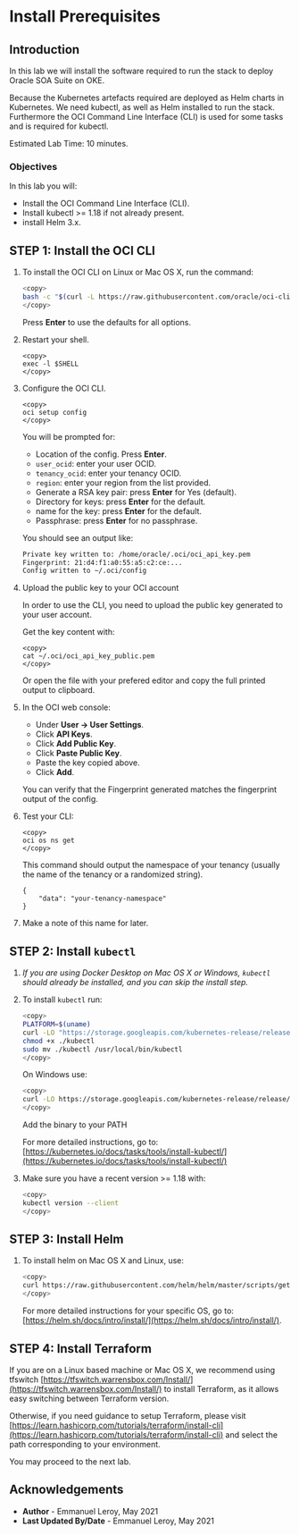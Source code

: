 # Install Prerequisites

## Introduction

In this lab we will install the software required to run the stack to deploy Oracle SOA Suite on OKE.

Because the Kubernetes artefacts required are deployed as Helm charts in Kubernetes. We need kubectl, as well as Helm installed to run the stack. Furthermore the OCI Command Line Interface (CLI) is used for some tasks and is required for kubectl.

Estimated Lab Time: 10 minutes.

### Objectives

In this lab you will:

- Install the OCI Command Line Interface (CLI).
- Install kubectl >= 1.18 if not already present.
- install Helm 3.x.

## **STEP 1:** Install the OCI CLI

1. To install the OCI CLI on Linux or Mac OS X, run the command:

    ```bash
    <copy>
    bash -c "$(curl -L https://raw.githubusercontent.com/oracle/oci-cli/master/scripts/install/install.sh)"
    </copy>
    ```

    Press **Enter** to use the defaults for all options.

2. Restart your shell.
    ```
    <copy>
    exec -l $SHELL
    </copy>
    ```

3. Configure the OCI CLI.

    ```
    <copy>
    oci setup config
    </copy>
    ```

    You will be prompted for:
    - Location of the config. Press **Enter**.
    - `user_ocid`: enter your user OCID.
    - `tenancy_ocid`: enter your tenancy OCID.
    - `region`: enter your region from the list provided.
    - Generate a RSA key pair: press **Enter** for Yes (default).
    - Directory for keys: press **Enter** for the default.
    - name for the key: press **Enter** for the default.
    - Passphrase: press **Enter** for no passphrase.


    You should see an output like:

    ```bash
    Private key written to: /home/oracle/.oci/oci_api_key.pem
    Fingerprint: 21:d4:f1:a0:55:a5:c2:ce:...
    Config written to ~/.oci/config
    ```


4. Upload the public key to your OCI account

    In order to use the CLI, you need to upload the public key generated to your user account.

    Get the key content with:

    ```
    <copy>
    cat ~/.oci/oci_api_key_public.pem
    </copy>
    ```

    Or open the file with your prefered editor and copy the full printed output to clipboard.

5. In the OCI web console:

    - Under **User -> User Settings**.
    - Click **API Keys**.
    - Click **Add Public Key**.
    - Click **Paste Public Key**.
    - Paste the key copied above.
    - Click **Add**.

    You can verify that the Fingerprint generated matches the fingerprint output of the config.

6. Test your CLI:

    ```
    <copy>
    oci os ns get
    </copy>
    ```

    This command should output the namespace of your tenancy (usually the name of the tenancy or a randomized string).

    ```
    {
        "data": "your-tenancy-namespace"
    }
    ```

7. Make a note of this name for later.

## **STEP 2:** Install `kubectl`

1. *If you are using Docker Desktop on Mac OS X or Windows, `kubectl` should already be installed, and you can skip the install step.*

2. To install `kubectl` run:

    ```bash
    <copy>
    PLATFORM=$(uname)
    curl -LO "https://storage.googleapis.com/kubernetes-release/release/$(curl -s https://storage.googleapis.com/kubernetes-release/release/stable.txt)/bin/${PLATFORM}/amd64/kubectl"
    chmod +x ./kubectl
    sudo mv ./kubectl /usr/local/bin/kubectl
    </copy>
    ```

    On Windows use:

    ```bash
    <copy>
    curl -LO https://storage.googleapis.com/kubernetes-release/release/v1.20.0/bin/windows/amd64/kubectl.exe
    </copy>
    ```

    Add the binary to your PATH

    For more detailed instructions, go to:
    [https://kubernetes.io/docs/tasks/tools/install-kubectl/](https://kubernetes.io/docs/tasks/tools/install-kubectl/)

3. Make sure you have a recent version >= 1.18 with:

    ```bash
    <copy>
    kubectl version --client
    </copy>
    ```

## **STEP 3:** Install Helm

1. To install helm on Mac OS X and Linux, use:

    ```bash
    <copy>
    curl https://raw.githubusercontent.com/helm/helm/master/scripts/get-helm-3 | bash
    </copy>
    ```

    For more detailed instructions for your specific OS, go to:
    [https://helm.sh/docs/intro/install/](https://helm.sh/docs/intro/install/).

    
## **STEP 4:** Install Terraform

If you are on a Linux based machine or Mac OS X, we recommend using tfswitch [https://tfswitch.warrensbox.com/Install/](https://tfswitch.warrensbox.com/Install/) to install Terraform, as it allows easy switching between Terraform version.

Otherwise, if you need guidance to setup Terraform, please visit [https://learn.hashicorp.com/tutorials/terraform/install-cli](https://learn.hashicorp.com/tutorials/terraform/install-cli) and select the path corresponding to your environment.

You may proceed to the next lab.

## Acknowledgements

 - **Author** - Emmanuel Leroy, May 2021
 - **Last Updated By/Date** - Emmanuel Leroy, May 2021
